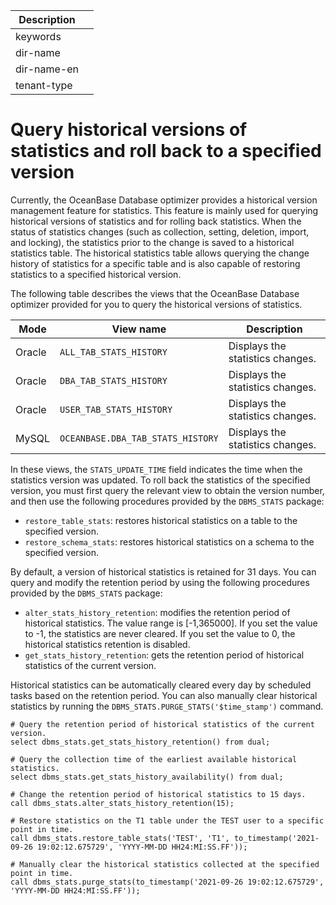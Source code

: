 | Description   |                 |
|---------------|-----------------|
| keywords      |                 |
| dir-name      |                 |
| dir-name-en   |                 |
| tenant-type   |                 |

# Query historical versions of statistics and roll back to a specified version

Currently, the OceanBase Database optimizer provides a historical version management feature for statistics. This feature is mainly used for querying historical versions of statistics and for rolling back statistics. When the status of statistics changes (such as collection, setting, deletion, import, and locking), the statistics prior to the change is saved to a historical statistics table. The historical statistics table allows querying the change history of statistics for a specific table and is also capable of restoring statistics to a specified historical version.

The following table describes the views that the OceanBase Database optimizer provided for you to query the historical versions of statistics.

| Mode | View name | Description |
|---|---|---|
| Oracle | `ALL_TAB_STATS_HISTORY` | Displays the statistics changes. |
| Oracle | `DBA_TAB_STATS_HISTORY` | Displays the statistics changes. |
| Oracle | `USER_TAB_STATS_HISTORY` | Displays the statistics changes. |
| MySQL | `OCEANBASE.DBA_TAB_STATS_HISTORY` | Displays the statistics changes. |

In these views, the `STATS_UPDATE_TIME` field indicates the time when the statistics version was updated. To roll back the statistics of the specified version, you must first query the relevant view to obtain the version number, and then use the following procedures provided by the `DBMS_STATS` package:

* `restore_table_stats`: restores historical statistics on a table to the specified version.
* `restore_schema_stats`: restores historical statistics on a schema to the specified version.

By default, a version of historical statistics is retained for 31 days. You can query and modify the retention period by using the following procedures provided by the `DBMS_STATS` package:

* `alter_stats_history_retention`: modifies the retention period of historical statistics. The value range is [-1,365000]. If you set the value to -1, the statistics are never cleared. If you set the value to 0, the historical statistics retention is disabled.
* `get_stats_history_retention`: gets the retention period of historical statistics of the current version.

Historical statistics can be automatically cleared every day by scheduled tasks based on the retention period. You can also manually clear historical statistics by running the `DBMS_STATS.PURGE_STATS('$time_stamp')` command.

```
# Query the retention period of historical statistics of the current version.
select dbms_stats.get_stats_history_retention() from dual;

# Query the collection time of the earliest available historical statistics.
select dbms_stats.get_stats_history_availability() from dual;

# Change the retention period of historical statistics to 15 days.
call dbms_stats.alter_stats_history_retention(15);

# Restore statistics on the T1 table under the TEST user to a specific point in time.
call dbms_stats.restore_table_stats('TEST', 'T1', to_timestamp('2021-09-26 19:02:12.675729', 'YYYY-MM-DD HH24:MI:SS.FF'));

# Manually clear the historical statistics collected at the specified point in time.
call dbms_stats.purge_stats(to_timestamp('2021-09-26 19:02:12.675729', 'YYYY-MM-DD HH24:MI:SS.FF'));
```
